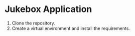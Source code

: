 # Jukebox Application
1. Clone the repository.
2. Create a virtual environment and install the requirements.
